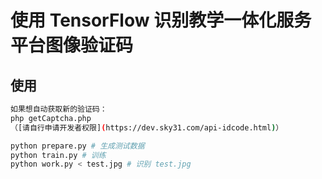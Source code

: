 # 使用 TensorFlow 识别教学一体化服务平台图像验证码

## 使用
```bash
如果想自动获取新的验证码：
php getCaptcha.php
（[请自行申请开发者权限](https://dev.sky31.com/api-idcode.html)）

python prepare.py # 生成测试数据
python train.py # 训练
python work.py < test.jpg # 识别 test.jpg
```
